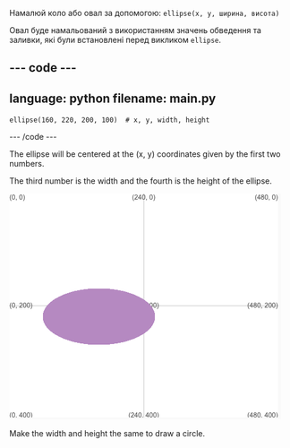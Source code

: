 
Намалюй коло або овал за допомогою: `ellipse(x, y, ширина, висота)`

Овал буде намальований з використанням значень обведення та заливки, які були встановлені перед викликом `ellipse`.

--- code ---
---
language: python
filename: main.py
---

    ellipse(160, 220, 200, 100)  # x, y, width, height

--- /code ---

The ellipse will be centered at the (x, y) coordinates given by the first two numbers.

The third number is the width and the fourth is the height of the ellipse.

![The output area showing an ellipse centred around x 160, y 220 with width 200 and height 100](images/example.png)

Make the width and height the same to draw a circle.


